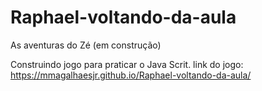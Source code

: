 # Raphael-voltando-da-aula
 As aventuras do Zé (em construção)
 
Construindo jogo para praticar o Java Scrit.
link do jogo: https://mmagalhaesjr.github.io/Raphael-voltando-da-aula/
